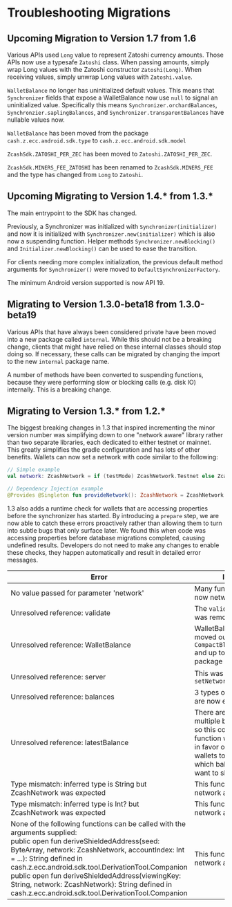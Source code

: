 Troubleshooting Migrations
==========

Upcoming Migration to Version 1.7 from 1.6
--------------------------------------
Various APIs used `Long` value to represent Zatoshi currency amounts.  Those APIs now use a typesafe `Zatoshi` class.  When passing amounts, simply wrap Long values with the Zatoshi constructor `Zatoshi(Long)`.  When receiving values, simply unwrap Long values with `Zatoshi.value`.

`WalletBalance` no longer has uninitialized default values.  This means that `Synchronizer` fields that expose a WalletBalance now use `null` to signal an uninitialized value.  Specifically this means `Synchronizer.orchardBalances`, `Synchronzier.saplingBalances`, and `Synchronizer.transparentBalances` have nullable values now.

`WalletBalance` has been moved from the package `cash.z.ecc.android.sdk.type` to `cash.z.ecc.android.sdk.model` 

`ZcashSdk.ZATOSHI_PER_ZEC` has been moved to `Zatoshi.ZATOSHI_PER_ZEC`.

`ZcashSdk.MINERS_FEE_ZATOSHI` has been renamed to `ZcashSdk.MINERS_FEE` and the type has changed from `Long` to `Zatoshi`.

Upcoming Migrating to Version 1.4.* from 1.3.*
--------------------------------------
The main entrypoint to the SDK has changed.

Previously, a Synchronizer was initialized with `Synchronizer(initializer)` and now it is initialized with `Synchronizer.new(initializer)` which is also now a suspending function.  Helper methods `Synchronizer.newBlocking()` and `Initializer.newBlocking()` can be used to ease the transition.

For clients needing more complex initialization, the previous default method arguments for `Synchronizer()` were moved to `DefaultSynchronizerFactory`.

The minimum Android version supported is now API 19.

Migrating to Version 1.3.0-beta18 from 1.3.0-beta19
--------------------------------------
Various APIs that have always been considered private have been moved into a new package called `internal`.  While this should not be a breaking change, clients that might have relied on these internal classes should stop doing so.  If necessary, these calls can be migrated by changing the import to the new `internal` package name.

A number of methods have been converted to suspending functions, because they were performing slow or blocking calls (e.g. disk IO) internally.  This is a breaking change.

Migrating to Version 1.3.* from 1.2.*
--------------------------------------
The biggest breaking changes in 1.3 that inspired incrementing the minor version number was simplifying down to one "network aware" library rather than two separate libraries, each dedicated to either testnet or mainnet. This greatly simplifies the gradle configuration and has lots of other benefits. Wallets can now set a network with code similar to the following:

```kotlin
// Simple example
val network: ZcashNetwork = if (testMode) ZcashNetwork.Testnet else ZcashNetwork.Mainnet

// Dependency Injection example
@Provides @Singleton fun provideNetwork(): ZcashNetwork = ZcashNetwork.Mainnet
```
1.3 also adds a runtime check for wallets that are accessing properties before the synchronizer has started. By introducing a `prepare` step, we are now able to catch these errors proactively rather than allowing them to turn into subtle bugs that only surface later. We found this when code was accessing properties before database migrations completed, causing undefined results. Developers do not need to make any changes to enable these checks, they happen automatically and result in detailed error messages.

| Error                           | Issue                               | Fix                      |
| ------------------------------- | ----------------------------------- | ------------------------ |
| No value passed for parameter 'network' | Many functions are now network-aware | pass an instance of ZcashNetwork, which is typically set during initialization |
| Unresolved reference: validate  | The `validate` package was removed  | instead of `cash.z.ecc.android.sdk.validate.AddressType`<br/>import `cash.z.ecc.android.sdk.type.AddressType`  |
| Unresolved reference: WalletBalance | WalletBalance was moved out of `CompactBlockProcessor` and up to the `type` package  | instead of `cash.z.ecc.android.sdk.CompactBlockProcessor.WalletBalance`<br/>import `cash.z.ecc.android.sdk.type.WalletBalance`  |
| Unresolved reference: server  | This was replaced by `setNetwork` | instead of `config.server(host, port)`<br/>use `config.setNetwork(network, host, port)` |
| Unresolved reference: balances  | 3 types of balances are now exposed | change `balances` to `saplingBalances` |
| Unresolved reference: latestBalance  | There are now multiple balance types so this convenience function was removed in favor of forcing wallets to think about which balances they want to show.  | In most cases, just use `synchronizer.saplingBalances.value` directly, instead |
| Type mismatch: inferred type is String but ZcashNetwork was expected  | This function is now network aware | use `Initializer.erase(context, network, alias)` |
| Type mismatch: inferred type is Int? but ZcashNetwork was expected | This function is now network aware | use `WalletBirthdayTool.loadNearest(context, network, height)` instead |
| None of the following functions can be called with the arguments supplied: <br/>public open fun deriveShieldedAddress(seed: ByteArray, network: ZcashNetwork, accountIndex: Int = ...): String defined in cash.z.ecc.android.sdk.tool.DerivationTool.Companion<br/>public open fun deriveShieldedAddress(viewingKey: String, network: ZcashNetwork): String defined in cash.z.ecc.android.sdk.tool.DerivationTool.Companion | This function is now network aware | use `deriveShieldedAddress(seed, network)`|
